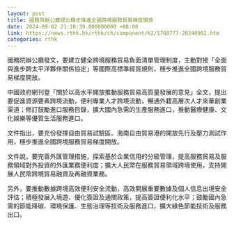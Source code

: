 ```yaml
---
layout: post
title: 國務院辦公廳提出穩步推進全國跨境服務貿易梯度開放
date: 2024-09-02 21:10:39.000000000 +08:00
link: https://news.rthk.hk/rthk/ch/component/k2/1768777-20240902.htm
categories: rthk
---
```


國務院辦公廳發文，要建立健全跨境服務貿易負面清單管理制度，主動對接「全面與進步跨太平洋夥伴關係協定」等國際高標準經貿規則，穩步推進全國跨境服務貿易梯度開放。

中國政府網刊登「關於以高水平開放推動服務貿易高質量發展的意見」全文，提出要促進資源要素跨境流動，便利專業人才跨境流動，暢通外籍高層次人才來華創業渠道；修訂鼓勵進口服務目錄，擴大國內急需的生產服務進口，推動醫療健康、文化娛樂等優質生活服務進口。

文件指出，要充份發揮自由貿易試驗區、海南自由貿易港的開放先行及壓力測試作用，穩步推進全國跨境服務貿易梯度開放。

文件說，要完善外匯管理措施，探索基於企業信用的分級管理，提高服務貿易及服務領域對外投資的外匯業務便利度；擴大人民幣在服務貿易領域跨境使用，支持開展人民幣跨境貿易融資及再融資業務。

另外，要推動數據跨境高效便利安全流動，高效開展重要數據及個人信息出境安全評估；積極發展入境遊、優化簽證及通關政策，提高簽證便利化水平；鼓勵國內急需的節能降碳、環境保護、生態治理等技術及服務進口，擴大綠色節能技術及服務出口。
